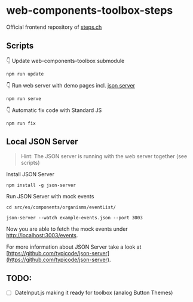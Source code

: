 # web-components-toolbox-steps

Official frontend repository of [steps.ch](https://steps.ch)

## Scripts

👇 Update web-components-toolbox submodule

```
npm run update
```

👇 Run web server with demo pages incl. [json server](#local-json-server)

```
npm run serve
```

👇 Automatic fix code with Standard JS

```
npm run fix
```

## Local JSON Server

> Hint: The JSON server is running with the web server together (see scripts)

Install JSON Server

```
npm install -g json-server
```

Run JSON Server with mock events

```
cd src/es/components/organisms/eventList/
```

```
json-server --watch example-events.json --port 3003
```

Now you are able to fetch the mock events under [http://localhost:3003/events](http://localhost:3003/events).

For more information about JSON Server take a look at [https://github.com/typicode/json-server](https://github.com/typicode/json-server).

## TODO:

- [ ] DateInput.js making it ready for toolbox (analog Button Themes)